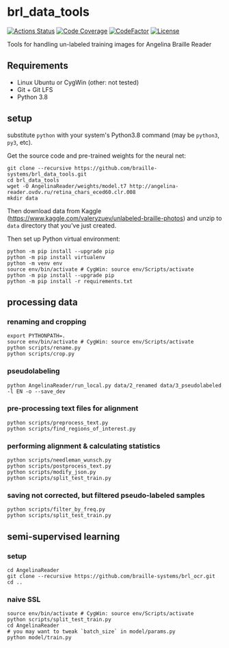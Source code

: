 # brl_data_tools

[![Actions Status](https://github.com/braille-systems/brl_data_tools/workflows/Python%20CI/badge.svg?branch=main)](https://github.com/braille-systems/brl_data_tools/actions)
[![Code Coverage](https://codecov.io/gh/braille-systems/brl_data_tools/branch/main/graph/badge.svg)](https://codecov.io/gh/braille-systems/brl_data_tools)
[![CodeFactor](https://www.codefactor.io/repository/github/braille-systems/brl_data_tools/badge)](https://www.codefactor.io/repository/github/braille-systems/brl_data_tools)
[![License](https://img.shields.io/badge/License-Apache%202.0-blue.svg)](https://opensource.org/licenses/Apache-2.0)

Tools for handling un-labeled training images for Angelina Braille Reader

## Requirements

- Linux Ubuntu or CygWin (other: not tested)
- Git + Git LFS
- Python 3.8


## setup

substitute `python` with your system's Python3.8 command (may be `python3`, `py3`, etc).

Get the source code and pre-trained weights for the neural net:
```shell script
git clone --recursive https://github.com/braille-systems/brl_data_tools.git
cd brl_data_tools
wget -O AngelinaReader/weights/model.t7 http://angelina-reader.ovdv.ru/retina_chars_eced60.clr.008
mkdir data
```
Then download data from Kaggle (https://www.kaggle.com/valeryzuev/unlabeled-braille-photos) and unzip to `data` directory that you've just created.

Then set up Python virtual environment:
```shell script
python -m pip install --upgrade pip
python -m pip install virtualenv
python -m venv env
source env/bin/activate # CygWin: source env/Scripts/activate
python -m pip install --upgrade pip
python -m pip install -r requirements.txt
```
## processing data
### renaming and cropping
```shell script
export PYTHONPATH=.
source env/bin/activate # CygWin: source env/Scripts/activate
python scripts/rename.py
python scripts/crop.py
```

### pseudolabeling
```shell script
python AngelinaReader/run_local.py data/2_renamed data/3_pseudolabeled -l EN -o --save_dev
```

### pre-processing text files for alignment
```shell script
python scripts/preprocess_text.py
python scripts/find_regions_of_interest.py
```

### performing alignment & calculating statistics
```shell script
python scripts/needleman_wunsch.py
python scripts/postprocess_text.py
python scripts/modify_json.py
python scripts/split_test_train.py
```

### saving not corrected, but filtered pseudo-labeled samples
```shell script
python scripts/filter_by_freq.py
python scripts/split_test_train.py
```

## semi-supervised learning
### setup
```shell script
cd AngelinaReader
git clone --recursive https://github.com/braille-systems/brl_ocr.git
cd ..
```
### naive SSL
```shell script
source env/bin/activate # CygWin: source env/Scripts/activate
python scripts/split_test_train.py
cd AngelinaReader
# you may want to tweak `batch_size` in model/params.py
python model/train.py
```
